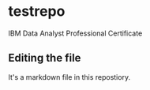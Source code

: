 # testrepo
IBM Data Analyst Professional Certificate
##  Editing the file
It's a markdown file in this repostiory.
